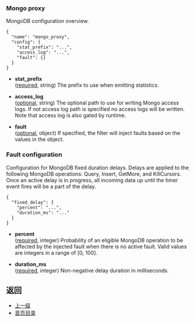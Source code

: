 ### Mongo proxy
MongoDB configuration overview.

```
{
  "name": "mongo_proxy",
  "config": {
    "stat_prefix": "...",
    "access_log": "...",
    "fault": {}
  }
}
```
- **stat_prefix**<br />
	([required](https://developers.google.com/protocol-buffers/docs/proto#scalar), string) The prefix to use when emitting statistics.

- **access_log**<br />
	([optional](https://developers.google.com/protocol-buffers/docs/proto#scalar), string) The optional path to use for writing Mongo access logs. If not access log path is specified no access logs will be written. Note that access log is also gated by runtime.

- **fault**<br />
	([optional](#), object) If specified, the filter will inject faults based on the values in the object.

### Fault configuration
Configuration for MongoDB fixed duration delays. Delays are applied to the following MongoDB operations: Query, Insert, GetMore, and KillCursors. Once an active delay is in progress, all incoming data up until the timer event fires will be a part of the delay.

```
{
  "fixed_delay": {
    "percent": "...",
    "duration_ms": "..."
  }
}
```
- **percent**<br />
	([required](#), integer) Probability of an eligible MongoDB operation to be affected by the injected fault when there is no active fault. Valid values are integers in a range of [0, 100].

- **duration_ms**<br />
	([required](#), integer) Non-negative delay duration in milliseconds.



## 返回
- [上一级](../Networkfilters.md)
- [首页目录](../../README.md)

